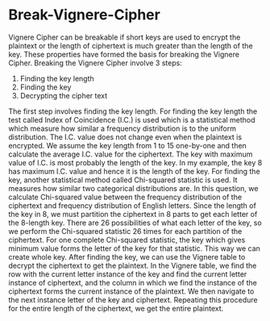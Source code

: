 # Break-Vignere-Cipher
Vignere Cipher can be breakable if short keys are used to encrypt the plaintext or the length of ciphertext is much greater than the length of the key. These properties have formed the basis for breaking the Vignere Cipher.
Breaking the Vignere Cipher involve 3 steps:
1)	Finding the key length
2)	Finding the key
3)	Decrypting the cipher text

The first step involves finding the key length. For finding the key length the test called Index of Coincidence (I.C.) is used which is a statistical method which measure how similar a frequency distribution is to the uniform distribution. The I.C. value does not change even when the plaintext is encrypted. We assume the key length from 1 to 15 one-by-one and then calculate the average I.C. value for the ciphertext. The key with maximum value of I.C. is most probably the length of the key. In my example, the key 8 has maximum I.C. value and hence it is the length of the key.
For finding the key, another statistical method called Chi-squared statistic is used. It measures how similar two categorical distributions are. In this question, we calculate Chi-squared value between the frequency distribution of the ciphertext and frequency distribution of English letters. Since the length of the key in 8, we must partition the ciphertext in 8 parts to get each letter of the 8-length key. There are 26 possibilities of what each letter of the key, so we perform the Chi-squared statistic 26 times for each partition of the ciphertext. For one complete Chi-squared statistic, the key which gives minimum value forms the letter of the key for that statistic. This way we can create whole key.
After finding the key, we can use the Vignere table to decrypt the ciphertext to get the plaintext. In the Vignere table, we find the row with the current letter instance of the key and find the current letter instance of ciphertext, and the column in which we find the instance of the ciphertext forms the current instance of the plaintext. We then navigate to the next instance letter of the key and ciphertext. Repeating this procedure for the entire length of the ciphertext, we get the entire plaintext.
